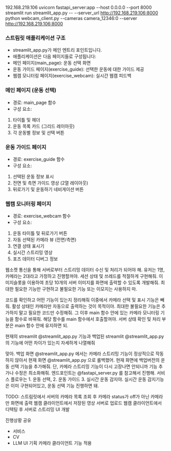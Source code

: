 192.168.219.106
uvicorn fastapi_server:app --host 0.0.0.0 --port 8000
streamlit run streamlit_app.py -- --server_url http://192.168.219.106:8000
python webcam_client.py --cameras camera_12346:0 --server http://192.168.219.106:8000




### 스트림릿 애플리케이션 구조
- streamlit_app.py가 메인 엔트리 포인트입니다.
- 애플리케이션은 다음 페이지들로 구성됩니다:
- 메인 페이지(main_page): 운동 선택 화면
- 운동 가이드 페이지(exercise_guide): 선택한 운동에 대한 가이드 제공
- 웹캠 모니터링 페이지(exercise_webcam): 실시간 웹캠 피드백

### 메인 페이지 (운동 선택)
- 경로: main_page 함수
- 구성 요소:
1. 타이틀 및 헤더
2. 운동 목록 카드 (그리드 레이아웃)
3. 각 운동별 정보 및 선택 버튼

### 운동 가이드 페이지
- 경로: exercise_guide 함수
- 구성 요소:
1. 선택된 운동 정보 표시
2. 전면 및 측면 가이드 영상 (2열 레이아웃)
3. 뒤로가기 및 운동하기 네비게이션 버튼

### 웹캠 모니터링 페이지
- 경로: exercise_webcam 함수
- 구성 요소:
1. 운동 타이틀 및 뒤로가기 버튼
2. 자동 선택된 카메라 뷰 (전면/측면)
3. 연결 상태 표시기
4. 실시간 스트리밍 영상
5. 포즈 데이터 디버그 정보


웹소켓 통신을 통해 서버로부터 스트리밍 데이터 수신 및 처리가 되어야 해.
유저는 1명, 카메라는 2대라고 가정하고 진행할꺼야.
세션 상태 및 쓰레드를 적절하게 구현해줘.
이미지슬롯을 이용하여 초당 10개의 서버 이미지를 화면에 출력할 수 있도록 개발해줘.
최대한 필요한 기능만 구현하고 불필요한 기능 또는 이모지는 사용하지 마.


코드를 확인하고 어떤 기능이 있는지 정리해줘
이중에서 카메라 선택 및 표시 기능은 빼줘. 활성 상태인 카메라만 자동으로 출력하는 것이 목적이야. 최대한 불필요한 기능은 추가하지 말고 필요한 코드만 수정해줘. 그 이후 main 함수 안에 있는 카메라 모니터링 기능을 함수로 바꿔줘. 해당 함수를 main 함수에서 호출할꺼야. 서버 상태 확인 및 처리 부분은 main 함수 안에 유지하면 되.


현재의 streamlit @streamlit_app.py 기능과 백업된 streamlit @streamlit_app.py 의 기능에 어떤 차이가 있는지 자세하게 나열해줘

맞아. 백업 화면 @streamlit_app.py 에서는 카메라 스트리밍 기능이 정상적으로 작동하지 않아서 현재 화면 @streamlit_app.py 으로 롤백했어. 현재 화면에 백업버전의 운동 선택 기능을 추가해줘. 단, 카메라 스트리밍 기능이 다시 고장나면 안되니까 기능 추가나 수정은 최소화해줘. 엔드포인트는 @fastapi_server.py 를 참고해서 진행해. 서비스 플로우는 1. 운동 선택, 2. 운동 가이드 3. 실시간 운동 감지야. 실시간 운동 감지기능은 이미 구현되어있고, 운동 선택 기능 진행하면 돼.

TODO:
스트림릿에서 서버의 카메라 목록 조회 후 카메라 status가 off가 아닌 카메라만 화면에 출력
웹캠 클라이언트에서 저장된 영상 서버로 업로드
웹캠 클라이언트에서 디텍팅 후 서버로 스트리밍
UI 개발

진행상황 공유
- 서비스
- CV
- LLM
UI 기획
카메라 클라이언트 기능 적용
